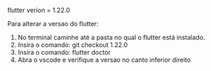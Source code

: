 flutter verion = 1.22.0

Para alterar a versao do flutter:

1. No terminal caminhe até a pasta no qual o flutter está instalado.
2. Insira o comando: git checkout 1.22.0
3. Insira o comando: flutter doctor
4. Abra o vscode e verifique a versao no canto inferior direito
